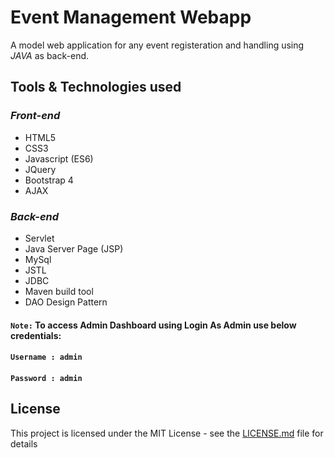 #  Event  Management Webapp 

A model web application for any event registeration and handling using *JAVA* as back-end.

## Tools & Technologies used 

### *Front-end* 

* HTML5
* CSS3
* Javascript (ES6)
* JQuery
* Bootstrap 4
* AJAX

### *Back-end* 

* Servlet
* Java Server Page (JSP)
* MySql
* JSTL
* JDBC
* Maven build tool
* DAO Design Pattern

 #### ``Note:``  To access Admin Dashboard using Login As Admin use below credentials:
 #### `````````````Username : admin `````````````
 #### `````````````Password : admin `````````````
 
        




## License 

This project is licensed under the MIT License - see the [LICENSE.md](LICENSE.md) file for details


